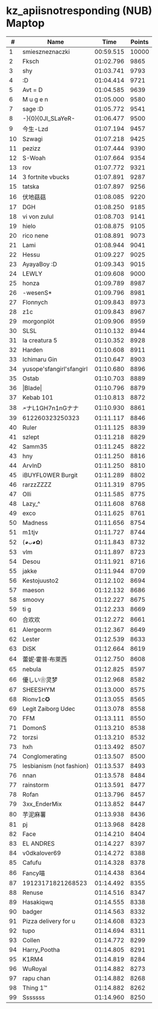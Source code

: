 # kz_apiisnotresponding (NUB) Maptop

|  # | Name | Time | Points |
|-------------- | -------------- | -------------- | -------------- | 
| 1 | smieszneznaczki | 00:59.515 | 10000 | 
| 2 | Fksch | 01:02.796 | 9865 | 
| 3 | shy | 01:03.741 | 9793 | 
| 4 | :D | 01:04.414 | 9721 | 
| 5 | Avt = D | 01:04.585 | 9639 | 
| 6 | M u g e n | 01:05.000 | 9580 | 
| 7 | sage :D | 01:05.772 | 9541 | 
| 8 | -}{0}{0JI_SLaYeR- | 01:06.477 | 9500 | 
| 9 | 今生-Lzd | 01:07.194 | 9457 | 
| 10 | Szwagi | 01:07.218 | 9425 | 
| 11 | pezizz | 01:07.444 | 9390 | 
| 12 | S-Woah | 01:07.664 | 9354 | 
| 13 | rov | 01:07.772 | 9321 | 
| 14 | 3 fortnite vbucks | 01:07.891 | 9287 | 
| 15 | tatska | 01:07.897 | 9256 | 
| 16 | 伏地菇菇 | 01:08.085 | 9220 | 
| 17 | DGH | 01:08.250 | 9185 | 
| 18 | vi von zulul | 01:08.703 | 9141 | 
| 19 | hielo | 01:08.875 | 9105 | 
| 20 | rico nene | 01:08.891 | 9073 | 
| 21 | Lami | 01:08.944 | 9041 | 
| 22 | Hessu | 01:09.227 | 9025 | 
| 23 | AyayaBoy :D | 01:09.343 | 9015 | 
| 24 | LEWLY | 01:09.608 | 9000 | 
| 25 | honza | 01:09.789 | 8987 | 
| 26 | -wesenS* | 01:09.796 | 8981 | 
| 27 | Flonnych | 01:09.843 | 8973 | 
| 28 | z1c | 01:09.843 | 8967 | 
| 29 | morgonplöt | 01:09.906 | 8959 | 
| 30 | SLSL | 01:10.132 | 8944 | 
| 31 | la creatura 5 | 01:10.352 | 8928 | 
| 32 | Harden | 01:10.608 | 8911 | 
| 33 | Ichimaru Gin | 01:10.647 | 8903 | 
| 34 | yusope'sfangirl'sfangirl | 01:10.680 | 8896 | 
| 35 | Ostab | 01:10.703 | 8889 | 
| 36 | \|Blade\| | 01:10.796 | 8879 | 
| 37 | Kebab 101 | 01:10.813 | 8872 | 
| 38 | 🗲ナL1GH7n1nGナナ | 01:10.930 | 8861 | 
| 39 | 612260323250323 | 01:11.117 | 8846 | 
| 40 | Ruler | 01:11.125 | 8839 | 
| 41 | szlept | 01:11.218 | 8829 | 
| 42 | Samm35 | 01:11.245 | 8822 | 
| 43 | hny | 01:11.250 | 8816 | 
| 44 | ArvInD | 01:11.250 | 8810 | 
| 45 | iBUYFL0WER Burgit | 01:11.289 | 8802 | 
| 46 | rarzzZZZZ | 01:11.319 | 8795 | 
| 47 | Olli | 01:11.585 | 8775 | 
| 48 | Lazy_^ | 01:11.608 | 8768 | 
| 49 | exco | 01:11.625 | 8761 | 
| 50 | Madness | 01:11.656 | 8754 | 
| 51 | m1tjv | 01:11.727 | 8744 | 
| 52 | (◕ᴗ◕✿) | 01:11.843 | 8732 | 
| 53 | vlm | 01:11.897 | 8723 | 
| 54 | Desou | 01:11.921 | 8716 | 
| 55 | jakke | 01:11.944 | 8709 | 
| 56 | Kestojuusto2 | 01:12.102 | 8694 | 
| 57 | maeson | 01:12.132 | 8686 | 
| 58 | smoovy | 01:12.227 | 8675 | 
| 59 | ti g | 01:12.233 | 8669 | 
| 60 | 合欢欢 | 01:12.272 | 8661 | 
| 61 | Alergeorm | 01:12.367 | 8649 | 
| 62 | Lester | 01:12.539 | 8633 | 
| 63 | DiSK | 01:12.664 | 8619 | 
| 64 | 蕾妮·霍普·布萊西 | 01:12.750 | 8608 | 
| 65 | nebula | 01:12.825 | 8597 | 
| 66 | 優しい❀灵梦 | 01:12.968 | 8582 | 
| 67 | SHEESHYM | 01:13.000 | 8575 | 
| 68 | Rionv1c✪ | 01:13.055 | 8565 | 
| 69 | Legit Zaiborg Udec | 01:13.078 | 8558 | 
| 70 | FFM | 01:13.111 | 8550 | 
| 71 | DomonS | 01:13.210 | 8538 | 
| 72 | torzsi | 01:13.210 | 8532 | 
| 73 | hxh | 01:13.492 | 8507 | 
| 74 | Conglomerating | 01:13.507 | 8500 | 
| 75 | lesbianism (not fashion) | 01:13.537 | 8493 | 
| 76 | nnan | 01:13.578 | 8484 | 
| 77 | rainstorm | 01:13.591 | 8477 | 
| 78 | Rofan | 01:13.796 | 8457 | 
| 79 | 3xx_EnderMix | 01:13.852 | 8447 | 
| 80 | 芋泥麻薯 | 01:13.938 | 8436 | 
| 81 | pj | 01:13.968 | 8428 | 
| 82 | Face | 01:14.210 | 8404 | 
| 83 | EL ANDRES | 01:14.227 | 8397 | 
| 84 | v0dkalover69 | 01:14.272 | 8388 | 
| 85 | Cafufu | 01:14.328 | 8378 | 
| 86 | Fancy喵 | 01:14.438 | 8364 | 
| 87 | 19123171821268523 | 01:14.492 | 8355 | 
| 88 | Renuse | 01:14.516 | 8347 | 
| 89 | Hasakiqwq | 01:14.555 | 8338 | 
| 90 | badger | 01:14.563 | 8332 | 
| 91 | Pizza delivery for u | 01:14.608 | 8323 | 
| 92 | tupo | 01:14.694 | 8311 | 
| 93 | Collen | 01:14.772 | 8299 | 
| 94 | Harry_Pootha | 01:14.805 | 8291 | 
| 95 | K1RM4 | 01:14.819 | 8284 | 
| 96 | WuRoyal | 01:14.882 | 8273 | 
| 97 | rapu chan | 01:14.882 | 8268 | 
| 98 | Thing 1™ | 01:14.882 | 8262 | 
| 99 | Sssssss | 01:14.960 | 8250 | 

